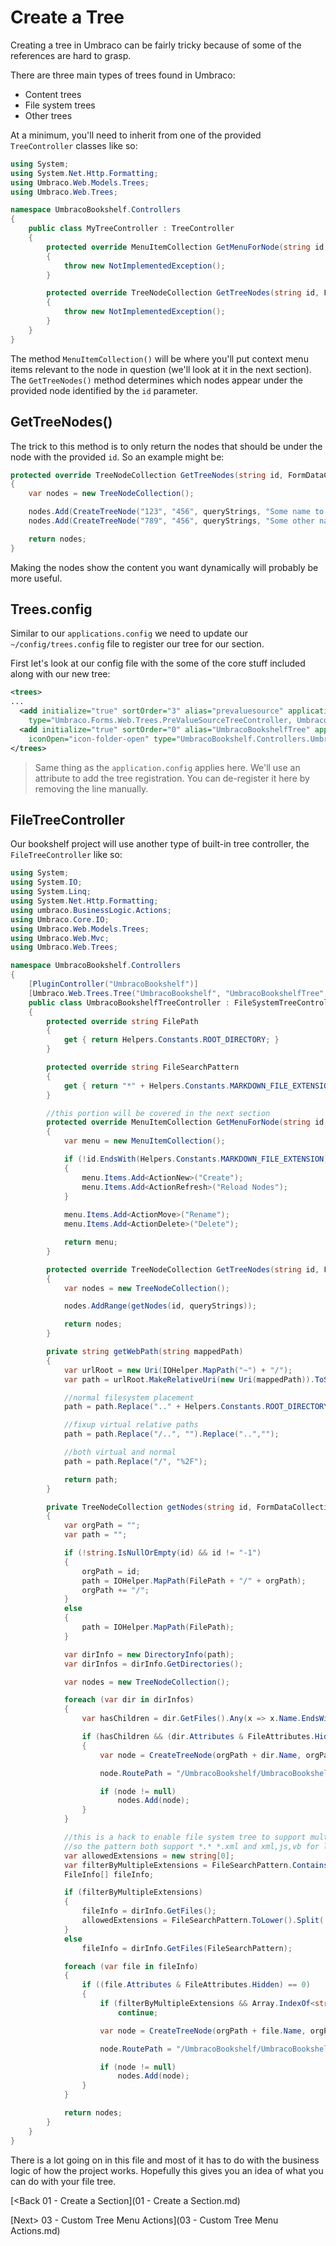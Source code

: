 # Create a Tree
Creating a tree in Umbraco can be fairly tricky because of some of the references are hard to grasp.

There are three main types of trees found in Umbraco:

* Content trees
* File system trees
* Other trees

At a minimum, you'll need to inherit from one of the provided `TreeController` classes like so:

```c#
using System;
using System.Net.Http.Formatting;
using Umbraco.Web.Models.Trees;
using Umbraco.Web.Trees;

namespace UmbracoBookshelf.Controllers
{
    public class MyTreeController : TreeController
    {
        protected override MenuItemCollection GetMenuForNode(string id, FormDataCollection queryStrings)
        {
            throw new NotImplementedException();
        }

        protected override TreeNodeCollection GetTreeNodes(string id, FormDataCollection queryStrings)
        {
            throw new NotImplementedException();
        }
    }
}

```

The method `MenuItemCollection()` will be where you'll put context menu items relevant to the node in question (we'll look at it in the next section).  The `GetTreeNodes()` method determines which nodes appear under the provided node identified by the `id` parameter.

## GetTreeNodes()
The trick to this method is to only return the nodes that should be under the node with the provided `id`.  So an example might be:

```C#
protected override TreeNodeCollection GetTreeNodes(string id, FormDataCollection queryStrings)
{
    var nodes = new TreeNodeCollection();

    nodes.Add(CreateTreeNode("123", "456", queryStrings, "Some name to be shown"));
    nodes.Add(CreateTreeNode("789", "456", queryStrings, "Some other name to be shown"));

    return nodes;
}
```

Making the nodes show the content you want dynamically will probably be more useful.

## Trees.config
Similar to our `applications.config` we need to update our `~/config/trees.config` file to register our tree for our section.

First let's look at our config file with the some of the core stuff included along with our new tree:

```xml
<trees>
...
  <add initialize="true" sortOrder="3" alias="prevaluesource" application="forms" title="Prevalue sources" iconClosed="icon-folder" iconOpen="icon-folder-open"
  	type="Umbraco.Forms.Web.Trees.PreValueSourceTreeController, Umbraco.Forms.Web"/>
  <add initialize="true" sortOrder="0" alias="UmbracoBookshelfTree" application="UmbracoBookshelf" title="Umbraco Bookshelf" iconClosed="icon-folder"
  	iconOpen="icon-folder-open" type="UmbracoBookshelf.Controllers.UmbracoBookshelfTreeController, UmbracoBookshelf"/>
</trees>
```
>Same thing as the `application.config` applies here.  We'll use an attribute to add the tree registration.  You can de-register it here by removing the line manually.

## FileTreeController
Our bookshelf project will use another type of built-in tree controller, the `FileTreeController` like so:


```c#
using System;
using System.IO;
using System.Linq;
using System.Net.Http.Formatting;
using umbraco.BusinessLogic.Actions;
using Umbraco.Core.IO;
using Umbraco.Web.Models.Trees;
using Umbraco.Web.Mvc;
using Umbraco.Web.Trees;

namespace UmbracoBookshelf.Controllers
{
    [PluginController("UmbracoBookshelf")]
    [Umbraco.Web.Trees.Tree("UmbracoBookshelf", "UmbracoBookshelfTree", "Umbraco Bookshelf", iconClosed: "icon-folder")]
    public class UmbracoBookshelfTreeController : FileSystemTreeController
    {
        protected override string FilePath
        {
            get { return Helpers.Constants.ROOT_DIRECTORY; }
        }

        protected override string FileSearchPattern
        {
            get { return "*" + Helpers.Constants.MARKDOWN_FILE_EXTENSION; }
        }

        //this portion will be covered in the next section
        protected override MenuItemCollection GetMenuForNode(string id, FormDataCollection queryStrings)
        {
            var menu = new MenuItemCollection();

            if (!id.EndsWith(Helpers.Constants.MARKDOWN_FILE_EXTENSION))
            {
                menu.Items.Add<ActionNew>("Create");
                menu.Items.Add<ActionRefresh>("Reload Nodes");
            }
            
            menu.Items.Add<ActionMove>("Rename");
            menu.Items.Add<ActionDelete>("Delete");

            return menu;
        }

        protected override TreeNodeCollection GetTreeNodes(string id, FormDataCollection queryStrings)
        {
            var nodes = new TreeNodeCollection();

            nodes.AddRange(getNodes(id, queryStrings));

            return nodes;
        }

        private string getWebPath(string mappedPath)
        {
            var urlRoot = new Uri(IOHelper.MapPath("~") + "/");
            var path = urlRoot.MakeRelativeUri(new Uri(mappedPath)).ToString();        

            //normal filesystem placement
            path = path.Replace(".." + Helpers.Constants.ROOT_DIRECTORY , "");

            //fixup virtual relative paths
            path = path.Replace("/..", "").Replace("..","");

            //both virtual and normal
            path = path.Replace("/", "%2F");

            return path;
        }

        private TreeNodeCollection getNodes(string id, FormDataCollection queryStrings)
        {
            var orgPath = "";
            var path = "";

            if (!string.IsNullOrEmpty(id) && id != "-1")
            {
                orgPath = id;
                path = IOHelper.MapPath(FilePath + "/" + orgPath);
                orgPath += "/";
            }
            else
            {
                path = IOHelper.MapPath(FilePath);
            }

            var dirInfo = new DirectoryInfo(path);
            var dirInfos = dirInfo.GetDirectories();

            var nodes = new TreeNodeCollection();

            foreach (var dir in dirInfos)
            {
                var hasChildren = dir.GetFiles().Any(x => x.Name.EndsWith(Helpers.Constants.MARKDOWN_FILE_EXTENSION)) || dir.GetDirectories().Length > 0;

                if (hasChildren && (dir.Attributes & FileAttributes.Hidden) == 0)
                {
                    var node = CreateTreeNode(orgPath + dir.Name, orgPath, queryStrings, dir.Name, "icon-folder", hasChildren);

                    node.RoutePath = "/UmbracoBookshelf/UmbracoBookshelfTree/folder/" + getWebPath(dir.FullName);

                    if (node != null)
                        nodes.Add(node);
                }
            }

            //this is a hack to enable file system tree to support multiple file extension look-up
            //so the pattern both support *.* *.xml and xml,js,vb for lookups
            var allowedExtensions = new string[0];
            var filterByMultipleExtensions = FileSearchPattern.Contains(",");
            FileInfo[] fileInfo;

            if (filterByMultipleExtensions)
            {
                fileInfo = dirInfo.GetFiles();
                allowedExtensions = FileSearchPattern.ToLower().Split(',');
            }
            else
                fileInfo = dirInfo.GetFiles(FileSearchPattern);

            foreach (var file in fileInfo)
            {
                if ((file.Attributes & FileAttributes.Hidden) == 0)
                {
                    if (filterByMultipleExtensions && Array.IndexOf<string>(allowedExtensions, file.Extension.ToLower().Trim('.')) < 0)
                        continue;

                    var node = CreateTreeNode(orgPath + file.Name, orgPath, queryStrings, file.Name, "icon-document", false);

                    node.RoutePath = "/UmbracoBookshelf/UmbracoBookshelfTree/file/" + getWebPath(file.FullName);

                    if (node != null)
                        nodes.Add(node);
                }
            }

            return nodes;
        }
    }
}
```

There is a lot going on in this file and most of it has to do with the business logic of how the project works.  Hopefully this gives you an idea of what you can do with your file tree.

[<Back 01 - Create a Section](01 - Create a Section.md)

[Next> 03 - Custom Tree Menu Actions](03 - Custom Tree Menu Actions.md)
